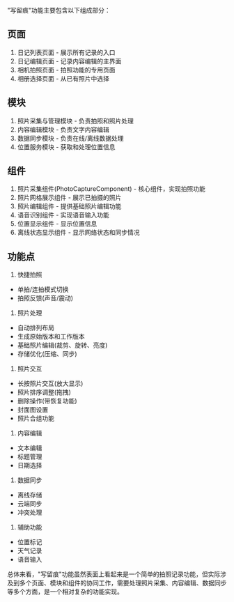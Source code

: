 "写留痕"功能主要包含以下组成部分：

## 页面

1. 日记列表页面 - 展示所有记录的入口
2. 日记编辑页面 - 记录内容编辑的主界面
3. 相机拍照页面 - 拍照功能的专用页面
4. 相册选择页面 - 从已有照片中选择

## 模块

1. 照片采集与管理模块 - 负责拍照和照片处理
2. 内容编辑模块 - 负责文字内容编辑
3. 数据同步模块 - 负责在线/离线数据处理
4. 位置服务模块 - 获取和处理位置信息

## 组件

1. 照片采集组件(PhotoCaptureComponent) - 核心组件，实现拍照功能
2. 照片网格展示组件 - 展示已拍摄的照片
3. 照片编辑组件 - 提供基础照片编辑功能
4. 语音识别组件 - 实现语音输入功能
5. 位置显示组件 - 显示位置信息
6. 离线状态显示组件 - 显示网络状态和同步情况

## 功能点

1. 快捷拍照

* 单拍/连拍模式切换
* 拍照反馈(声音/震动)

1. 照片处理

* 自动排列布局
* 生成原始版本和工作版本
* 基础照片编辑(裁剪、旋转、亮度)
* 存储优化(压缩、同步)

1. 照片交互

* 长按照片交互(放大显示)
* 照片排序调整(拖拽)
* 删除操作(带恢复功能)
* 封面图设置
* 照片合组功能

1. 内容编辑

* 文本编辑
* 标题管理
* 日期选择

1. 数据同步

* 离线存储
* 云端同步
* 冲突处理

1. 辅助功能

* 位置标记
* 天气记录
* 语音输入

总体来看，"写留痕"功能虽然表面上看起来是一个简单的拍照记录功能，但实际涉及到多个页面、模块和组件的协同工作，需要处理照片采集、内容编辑、数据同步等多个方面，是一个相对复杂的功能实现。
